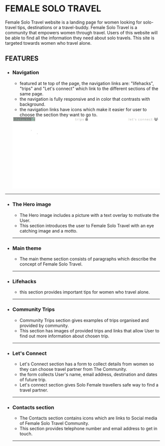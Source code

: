 # FEMALE SOLO TRAVEL

Female Solo Travel website is a landing page for women looking for solo-travel tips, destinations or a travel-buddy. Female Solo Travel is a community that empowers women through travel.
Users of this website will be able to find all the information they need about solo travels. This site is targeted towards women who travel alone.

## FEATURES
* ### Navigation
  * featured at te top of the page, the navigation links are: "lifehacks", "trips" and "Let's connect" which link to the different sections of the same page.
  * the navigation is fully responsive and in color that contrasts with background.
  * the navigation links have icons which make it easier for user to choose the section they want to go to. 
  <img src="./assets/css/images/navigation img.jpeg">
---
* ### The Hero image
  * The Hero image includes a picture with a text overlay to motivate the User.
  * This section introduces the user to Female Solo Travel with an eye catching image and a motto. 
  ---
* ### Main theme
  * The main theme section consists of paragraphs which describe the concept of Female Solo Travel. 
  ---
* ### Lifehacks
  * this section provides important tips for women who travel alone.
  ---
* ### Community Trips
  * Community Trips section gives examples of trips organised and provided by community.
   * This section has images of provided trips and links that allow User to find out more information about chosen trip.
   ---
* ### Let's Connect
   * Let's Connect section has a form to collect details from women so they can choose travel partner from The Community.
   * the form collects User's name, email address, destination and dates of future trip.
   * Let's connect section gives Solo Female travellers safe way to find a travel partner.
   ---
* ### Contacts section
   * The Contacts section contains icons which are links to Social media of Female Solo Travel Community.
   * This section provides telephone number and email address to get in touch. 
  ---